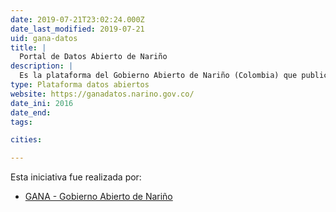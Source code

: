 ```yaml
---
date: 2019-07-21T23:02:24.000Z
date_last_modified: 2019-07-21
uid: gana-datos
title: |
  Portal de Datos Abierto de Nariño
description: |
  Es la plataforma del Gobierno Abierto de Nariño (Colombia) que publica datos de las distintas dependencias de la Gobernación y la ciudadanía los puede utilizar para hacer veeduría a la gestión del gobierno, llevar a cabo investigaciones o construir aplicaciones y servicios.
type: Plataforma datos abiertos
website: https://ganadatos.narino.gov.co/
date_ini: 2016
date_end: 
tags:

cities: 

---
```


Esta iniciativa fue realizada por:

- [GANA - Gobierno Abierto de Nariño](/organizaciones/gana-nariño)
